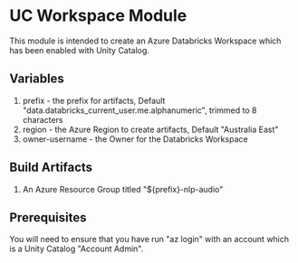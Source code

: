 # UC Workspace Module
This module is intended to create an Azure Databricks Workspace which has
been enabled with Unity Catalog.

## Variables

1. prefix - the prefix for artifacts, Default "data.databricks_current_user.me.alphanumeric", trimmed to 8 characters
2. region - the Azure Region to create artifacts, Default "Australia East"
3. owner-username - the Owner for the Databricks Workspace

## Build Artifacts

1. An Azure Resource Group titled "${prefix}-nlp-audio"

## Prerequisites
You will need to ensure that you have run "az login" with an account which
is a Unity Catalog "Account Admin".